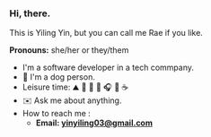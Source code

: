 ### Hi, there. 
This is Yiling Yin, but you can call me Rae if you like.

**Pronouns:** she/her or they/them
- I'm a software developer in a tech commpany. 
- 🐶  I'm a dog person. 
- Leisure time: ⛰️ 🚴 🏃 📖 🎧 🍺 ☕️ 
- ✉️ Ask me about anything.
- How to reach me : 
  - **Email: yinyiling03@gmail.com**

